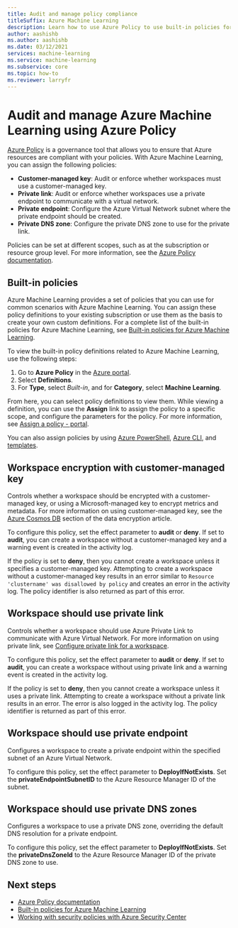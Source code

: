 ```yaml
---
title: Audit and manage policy compliance
titleSuffix: Azure Machine Learning
description: Learn how to use Azure Policy to use built-in policies for Azure Machine Learning to make sure your workspaces are compliant with your requirements.
author: aashishb
ms.author: aashishb 
ms.date: 03/12/2021
services: machine-learning
ms.service: machine-learning
ms.subservice: core
ms.topic: how-to
ms.reviewer: larryfr
---
```


# Audit and manage Azure Machine Learning using Azure Policy

[Azure Policy](../governance/policy/index.yml) is a governance tool that allows you to ensure that Azure resources are compliant with your policies. With Azure Machine Learning, you can assign the following policies:

* **Customer-managed key**: Audit or enforce whether workspaces must use a customer-managed key.
* **Private link**: Audit or enforce whether workspaces use a private endpoint to communicate with a virtual network.
* **Private endpoint**: Configure the Azure Virtual Network subnet where the private endpoint should be created.
* **Private DNS zone**: Configure the private DNS zone to use for the private link.

Policies can be set at different scopes, such as at the subscription or resource group level. For more information, see the [Azure Policy documentation](../governance/policy/overview.md).

## Built-in policies

Azure Machine Learning provides a set of policies that you can use for common scenarios with Azure Machine Learning. You can assign these policy definitions to your existing subscription or use them as the basis to create your own custom definitions. For a complete list of the built-in policies for Azure Machine Learning, see [Built-in policies for Azure Machine Learning](../governance/policy/samples/built-in-policies.md#machine-learning).

To view the built-in policy definitions related to Azure Machine Learning, use the following steps:

1. Go to __Azure Policy__ in the [Azure portal](https://portal.azure.com).
1. Select __Definitions__.
1. For __Type__, select _Built-in_, and for __Category__, select __Machine Learning__.

From here, you can select policy definitions to view them. While viewing a definition, you can use the __Assign__ link to assign the policy to a specific scope, and configure the parameters for the policy. For more information, see [Assign a policy - portal](../governance/policy/assign-policy-portal.md).

You can also assign policies by using [Azure PowerShell](../governance/policy/assign-policy-powershell.md), [Azure CLI](../governance/policy/assign-policy-azurecli.md), and [templates](../governance/policy/assign-policy-template.md).

## Workspace encryption with customer-managed key

Controls whether a workspace should be encrypted with a customer-managed key, or using a Microsoft-managed key to encrypt metrics and metadata. For more information on using customer-managed key, see the [Azure Cosmos DB](concept-data-encryption.md#azure-cosmos-db) section of the data encryption article.

To configure this policy, set the effect parameter to __audit__ or __deny__. If set to __audit__, you can create a workspace without a customer-managed key and a warning event is created in the activity log.

If the policy is set to __deny__, then you cannot create a workspace unless it specifies a customer-managed key. Attempting to create a workspace without a customer-managed key results in an error similar to `Resource 'clustername' was disallowed by policy` and creates an error in the activity log. The policy identifier is also returned as part of this error.

## Workspace should use private link

Controls whether a workspace should use Azure Private Link to communicate with Azure Virtual Network. For more information on using private link, see [Configure private link for a workspace](how-to-configure-private-link.md).

To configure this policy, set the effect parameter to __audit__ or __deny__. If set to __audit__, you can create a workspace without using private link and a warning event is created in the activity log.

If the policy is set to __deny__, then you cannot create a workspace unless it uses a private link. Attempting to create a workspace without a private link results in an error. The error is also logged in the activity log. The policy identifier is returned as part of this error.

## Workspace should use private endpoint

Configures a workspace to create a private endpoint within the specified subnet of an Azure Virtual Network.

To configure this policy, set the effect parameter to __DeployIfNotExists__. Set the __privateEndpointSubnetID__ to the Azure Resource Manager ID of the subnet.
## Workspace should use private DNS zones

Configures a workspace to use a private DNS zone, overriding the default DNS resolution for a private endpoint.

To configure this policy, set the effect parameter to __DeployIfNotExists__. Set the __privateDnsZoneId__ to the Azure Resource Manager ID of the private DNS zone to use. 

## Next steps

* [Azure Policy documentation](../governance/policy/overview.md)
* [Built-in policies for Azure Machine Learning](policy-reference.md)
* [Working with security policies with Azure Security Center](../security-center/tutorial-security-policy.md)